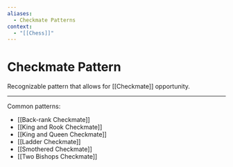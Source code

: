 ```yaml
---
aliases:
  - Checkmate Patterns
context:
  - "[[Chess]]"
---
```


# Checkmate Pattern

Recognizable pattern that allows for [[Checkmate]] opportunity.

---

Common patterns:

- [[Back-rank Checkmate]]
- [[King and Rook Checkmate]]
- [[King and Queen Checkmate]]
- [[Ladder Checkmate]]
- [[Smothered Checkmate]]
- [[Two Bishops Checkmate]]
